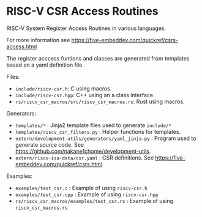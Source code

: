 # RISC-V CSR Access Routines

RISC-V System Register Access Routines in various languages.

For more information see <https://five-embeddev.com/quickref/csrs-access.html>

The register acccess funtions and classes are generated from templates
based on a yaml definition file.

Files:

- `include/riscv-csr.h`: C using macros.
- `include/riscv-csr.hpp`: C++ using an a class interface.
- `rs/riscv_csr_macros/src/riscv_csr_macros.rs`: Rust using macros.

Generators:

- `templates/*` : Jinja2 template files used to generate `include/*`
- `templates/riscv_csr_filters.py` : Helper functions for templates.
- `extern/development-utils/generators/yaml_jinja.py` : Program used to generate source code.  See <https://github.com/nakane1chome/development-utils>.
- `extern/riscv-isa-data/csr.yaml` : CSR definitions. See <https://five-embeddev.com/quickref/csrs.html>.

Examples:

- `examples/test_csr.c` : Example of using `riscv-csr.h`
- `examples/test_csr.cpp` : Example of using `riscv-csr.hpp`
- `rs/riscv_csr_macros/examples/test_csr.rs` : Example of using `riscv_csr_macros.rs`
